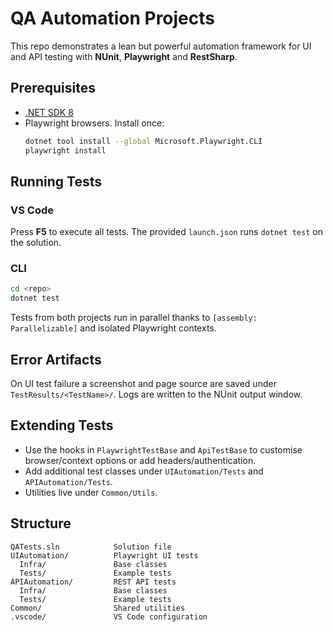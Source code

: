 # QA Automation Projects

This repo demonstrates a lean but powerful automation framework for UI and API testing with **NUnit**, **Playwright** and **RestSharp**.

## Prerequisites

- [.NET SDK 8](https://dotnet.microsoft.com/download)
- Playwright browsers. Install once:
  ```bash
  dotnet tool install --global Microsoft.Playwright.CLI
  playwright install
  ```

## Running Tests

### VS Code
Press **F5** to execute all tests. The provided `launch.json` runs `dotnet test` on the solution.

### CLI
```bash
cd <repo>
dotnet test
```

Tests from both projects run in parallel thanks to `[assembly: Parallelizable]` and isolated Playwright contexts.

## Error Artifacts

On UI test failure a screenshot and page source are saved under `TestResults/<TestName>/`. Logs are written to the NUnit output window.

## Extending Tests

- Use the hooks in `PlaywrightTestBase` and `ApiTestBase` to customise browser/context options or add headers/authentication.
- Add additional test classes under `UIAutomation/Tests` and `APIAutomation/Tests`.
- Utilities live under `Common/Utils`.

## Structure
```
QATests.sln            Solution file
UIAutomation/          Playwright UI tests
  Infra/               Base classes
  Tests/               Example tests
APIAutomation/         REST API tests
  Infra/               Base classes
  Tests/               Example tests
Common/                Shared utilities
.vscode/               VS Code configuration
```
